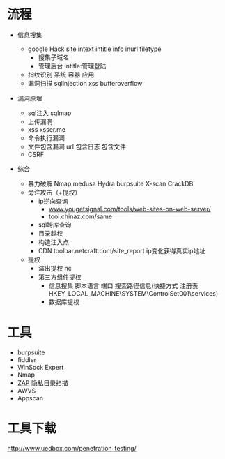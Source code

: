 # 流程
* 信息搜集
	- google Hack site intext intitle info inurl filetype
		* 搜集子域名
		* 管理后台 intitle:管理登陆
	- 指纹识别 系统 容器 应用
	- 漏洞扫描 sqlinjection xss bufferoverflow 
* 漏洞原理
	* sql注入 sqlmap
	* 上传漏洞
	* xss xsser.me
	* 命令执行漏洞
	* 文件包含漏洞 url 包含日志 包含文件
	* CSRF

* 综合
	* 暴力破解  Nmap medusa Hydra burpsuite X-scan CrackDB 
	* 旁注攻击（+提权）
		* ip逆向查询 
			* www.yougetsignal.com/tools/web-sites-on-web-server/
			* tool.chinaz.com/same
		* sql跨库查询
		* 目录越权
		* 构造注入点
		* CDN toolbar.netcraft.com/site_report ip变化获得真实ip地址
	* 提权
		* 溢出提权 nc
		* 第三方组件提权
			* 信息搜集 脚本语言 端口 搜索路径信息(快捷方式 注册表HKEY_LOCAL_MACHINE\SYSTEM\ControlSet001\services\)
			* 数据库提权
# 工具
* burpsuite
* fiddler
* WinSock Expert
* Nmap
* [ZAP](https://github.com/zaproxy/zaproxy) 隐私目录扫描
* AWVS
* Appscan

# 工具下载
http://www.uedbox.com/penetration_testing/